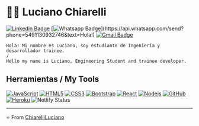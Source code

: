 # :man_technologist: Luciano Chiarelli

[![Linkedin Badge](https://img.shields.io/badge/-LinkedIn-blue?style=flat-square&logo=Linkedin&logoColor=white&link=https://www.linkedin.com/in/luciano-chiarelli-b6aa8bb8/)](https://www.linkedin.com/in/luciano-chiarelli-b6aa8bb8/)
[![Whatsapp Badge](https://img.shields.io/badge/-Whatsapp-4CA143?style=flat-square&labelColor=4CA143&logo=whatsapp&logoColor=white&link=https://api.whatsapp.com/send?phone=5491130932746&text=Hola!)](https://api.whatsapp.com/send?phone=5491130932746&text=Hola!)
[![Gmail Badge](https://img.shields.io/badge/-Gmail-c14438?style=flat-square&logo=Gmail&logoColor=white&link=mailto:luciano.miguel.ch95@gmail.com)](mailto:luciano.miguel.ch95@gmail.com)

    Hola! Mi nombre es Luciano, soy estudiante de Ingeniería y desarrollador trainee.
    /
    Hello my name is Luciano, Engineering Student and trainee developer.

## Herramientas / My Tools

[![JavaScript](https://img.shields.io/badge/-JavaScript-black?style=flat-square&logo=javascript&link=https://github.com/ChiarelliLuciano/)](https://github.com/ChiarelliLuciano/)
[![HTML5](https://img.shields.io/badge/-HTML5-E34F26?style=flat-square&logo=html5&logoColor=white&link=https://github.com/ChiarelliLuciano/)](https://github.com/ChiarelliLuciano/)
[![CSS3](https://img.shields.io/badge/-CSS3-1572B6?style=flat-square&logo=css3&link=https://github.com/ChiarelliLuciano/)](https://github.com/ChiarelliLuciano/)
[![Bootstrap](https://img.shields.io/badge/-Bootstrap-563D7C?style=flat-square&logo=bootstrap&link=https://github.com/ChiarelliLuciano/)](https://github.com/ChiarelliLuciano/)
[![React](https://img.shields.io/badge/-React-black?style=flat-square&logo=react&link=https://github.com/ChiarelliLuciano/)](https://github.com/ChiarelliLuciano/)
[![Nodejs](https://img.shields.io/badge/-Nodejs-black?style=flat-square&logo=Node.js&link=https://github.com/ChiarelliLuciano/)](https://github.com/ChiarelliLuciano/)
[![GitHub](https://img.shields.io/badge/-GitHub-181717?style=flat-square&logo=github&link=https://github.com/ChiarelliLuciano/)](https://github.com/ChiarelliLuciano/)
[![Heroku](https://img.shields.io/badge/-Heroku-430098?style=flat-square&logo=heroku&link=https://github.com/ChiarelliLuciano/)](https://github.com/ChiarelliLuciano/)
![Netlify Status](https://api.netlify.com/api/v1/badges/831d7ab3-0b4c-42be-8cff-fdb490c6495a/deploy-status)


---

⭐️ From [ChiarelliLuciano](https://github.com/ChiarelliLuciano)
